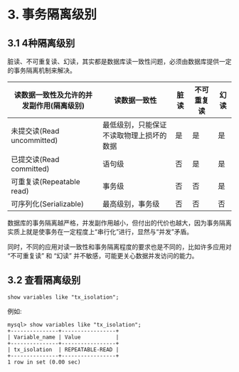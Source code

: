 # 3. 事务隔离级别

## 3.1 4种隔离级别
脏读、不可重复读、幻读，其实都是数据库读一致性问题，必须由数据库提供一定的事务隔离机制来解决。

| 读数据一致性及允许的并发副作用(隔离级别) | 读数据一致性 | 脏读 | 不可重复读 | 幻读 |
|----|----|----|----|----|
| 未提交读(Read uncommitted) | 最低级别，只能保证不读取物理上损坏的数据 | 是 | 是 | 是 |
| 已提交读(Read committed) | 语句级 | 否 | 是 | 是 |
| 可重复读(Repeatable read) | 事务级 | 否 | 否 | 是 |
| 可序列化(Serializable) | 最高级别，事务级 | 否 | 否 | 否 |

数据库的事务隔离越严格，并发副作用越小，但付出的代价也越大，因为事务隔离实质上就是使事务在一定程度上“串行化”进行，显然与“并发”矛盾。

同时，不同的应用对读一致性和事务隔离程度的要求也是不同的，比如许多应用对 “不可重复读” 和 “幻读” 并不敏感，可能更关心数据并发访问的能力。


## 3.2 查看隔离级别

```mysql
show variables like "tx_isolation";
```

例如:
```mysql
mysql> show variables like "tx_isolation";
+---------------+-----------------+
| Variable_name | Value           |
+---------------+-----------------+
| tx_isolation  | REPEATABLE-READ |
+---------------+-----------------+
1 row in set (0.00 sec)
```
